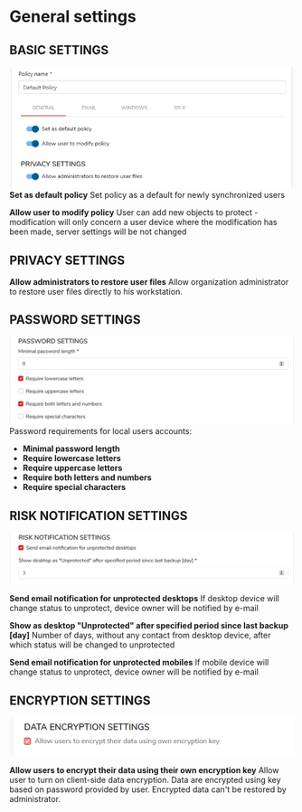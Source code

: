# General settings



## BASIC SETTINGS <a id="basic-settings"></a>

![](../../.gitbook/assets/policygeneral1.png)
**Set as default policy** Set policy as a default for newly synchronized users

**Allow user to modify policy** User can add new objects to protect - modification will only concern a user device where the modification has been made, server settings will be not changed

## **PRIVACY SETTINGS** <a id="privacy-settings"></a>

**Allow administrators to restore user files** Allow organization administrator to restore user files directly to his workstation.

## **PASSWORD SETTINGS** <a id="password-settings"></a>
![](../../.gitbook/assets/passwordsetpolicy.png)
Password requirements for local users accounts:

* **Minimal password length**
* **Require lowercase letters**
* **Require uppercase letters**
* **Require both letters and numbers**
* **Require special characters**


## **RISK NOTIFICATION SETTINGS** <a id="risk-notification-settings"></a>
![](../../.gitbook/assets/riskpolicy.png)

**Send email notification for unprotected desktops** If desktop device will change status to unprotect, device owner will be notified by e-mail

**Show as desktop "Unprotected" after specified period since last backup [day]** Number of days, without any contact from desktop device, after which status will be changed to unprotected

**Send email notification for unprotected mobiles** If mobile device will change status to unprotect, device owner will be notified by e-mail


## ENCRYPTION SETTINGS <a id="encryption-settings"></a>

![](../../.gitbook/assets/encryption.png)

**Allow users to encrypt their data using their own encryption key** Allow user to turn on client-side data encryption. Data are encrypted using key based on password provided by user. Encrypted data can't be restored by administrator.


